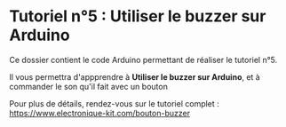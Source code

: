 # Tutoriel n°5 : Utiliser le buzzer sur Arduino

Ce dossier contient le code Arduino permettant de réaliser le tutoriel n°5. 

Il vous permettra d'appprendre à **Utiliser le buzzer sur Arduino**, et à commander le son qu'il fait avec un bouton

Pour plus de détails, rendez-vous sur le tutoriel complet : https://www.electronique-kit.com/bouton-buzzer
